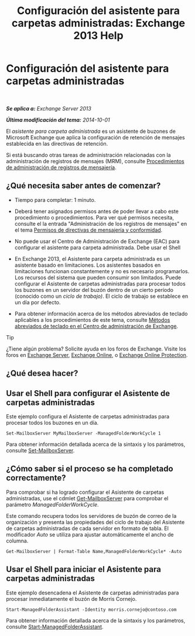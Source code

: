 ﻿---
title: 'Configuración del asistente para carpetas administradas: Exchange 2013 Help'
TOCTitle: Configuración del asistente para carpetas administradas
ms:assetid: 9fcfb9b6-bd24-4218-a163-bc599cd5476a
ms:mtpsurl: https://technet.microsoft.com/es-es/library/Bb123958(v=EXCHG.150)
ms:contentKeyID: 49895805
ms.date: 05/22/2018
mtps_version: v=EXCHG.150
ms.translationtype: MT
---

# Configuración del asistente para carpetas administradas

 

_**Se aplica a:** Exchange Server 2013_

_**Última modificación del tema:** 2014-10-01_

El *asistente para carpeta administrada* es un asistente de buzones de Microsoft Exchange que aplica la configuración de retención de mensajes establecida en las directivas de retención.

Si está buscando otras tareas de administración relacionadas con la administración de registros de mensajes (MRM), consulte [Procedimientos de administración de registros de mensajería](messaging-records-management-procedures-exchange-2013-help.md).

## ¿Qué necesita saber antes de comenzar?

  - Tiempo para completar: 1 minuto.

  - Deberá tener asignados permisos antes de poder llevar a cabo este procedimiento o procedimientos. Para ver qué permisos necesita, consulte el la entrada "Administración de los registros de mensajes" en el tema [Permisos de directivas de mensajería y conformidad](messaging-policy-and-compliance-permissions-exchange-2013-help.md).

  - No puede usar el Centro de Administración de Exchange (EAC) para configurar el asistente para carpeta administrada. Debe usar el Shell

  - En Exchange 2013, el Asistente para carpeta administrada es un asistente basado en limitaciones. Los asistentes basados en limitaciones funcionan constantemente y no es necesario programarlos. Los recursos del sistema que pueden consumir son limitados. Puede configurar el Asistente de carpetas administradas para procesar todos los buzones en un servidor del buzón dentro de un cierto período (conocido como un *ciclo de trabajo)*. El ciclo de trabajo se establece en un día por defecto.

  - Para obtener información acerca de los métodos abreviados de teclado aplicables a los procedimientos de este tema, consulte [Métodos abreviados de teclado en el Centro de administración de Exchange](keyboard-shortcuts-in-the-exchange-admin-center-exchange-online-protection-help.md).


> [!TIP]
> ¿Tiene algún problema? Solicite ayuda en los foros de Exchange. Visite los foros en <A href="https://go.microsoft.com/fwlink/p/?linkid=60612">Exchange Server</A>, <A href="https://go.microsoft.com/fwlink/p/?linkid=267542">Exchange Online</A>, o <A href="https://go.microsoft.com/fwlink/p/?linkid=285351">Exchange Online Protection</A>.



## ¿Qué desea hacer?

## Usar el Shell para configurar el Asistente de carpetas administradas

Este ejemplo configura el Asistente de carpetas administradas para procesar todos los buzones en un día.

    Set-MailboxServer MyMailboxServer -ManagedFolderWorkCycle 1

Para obtener información detallada acerca de la sintaxis y los parámetros, consulte [Set-MailboxServer](https://technet.microsoft.com/es-es/library/aa998651\(v=exchg.150\)).

## ¿Cómo saber si el proceso se ha completado correctamente?

Para comprobar si ha logrado configurar el Asistente de carpetas administradas, use el cdmlet [Get-MailboxServer](https://technet.microsoft.com/es-es/library/bb123539\(v=exchg.150\)) para comprobar el parámetro *ManagedFolderWorkCycle*.

Este comando recupera todos los servidores de buzón de correo de la organización y presenta las propiedades del ciclo de trabajo del Asistente de carpetas administradas de cada servidor en formato de tabla. El modificador *Auto* se utiliza para ajustar automáticamente el ancho de columna.

    Get-MailboxServer | Format-Table Name,ManagedFolderWorkCycle* -Auto

## Usar el Shell para iniciar el Asistente para carpetas administradas

Este ejemplo desencadena el Asistente de carpetas administradas para procesar inmediatamente el buzón de Morris Cornejo.

    Start-ManagedFolderAssistant -Identity morris.cornejo@contoso.com

Para obtener información detallada acerca de la sintaxis y los parámetros, consulte [Start-ManagedFolderAssistant](https://technet.microsoft.com/es-es/library/aa998864\(v=exchg.150\)).

